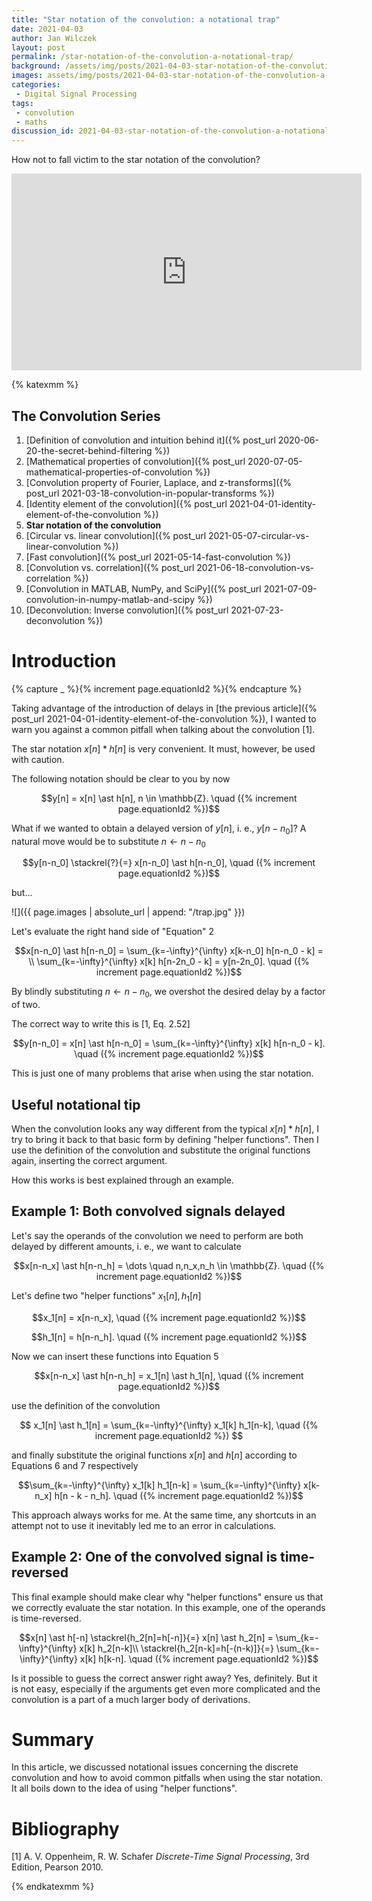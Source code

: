 ```yaml
---
title: "Star notation of the convolution: a notational trap"
date: 2021-04-03
author: Jan Wilczek
layout: post
permalink: /star-notation-of-the-convolution-a-notational-trap/
background: /assets/img/posts/2021-04-03-star-notation-of-the-convolution-a-notational-trap/Thumbnail.png
images: assets/img/posts/2021-04-03-star-notation-of-the-convolution-a-notational-trap
categories:
 - Digital Signal Processing
tags:
 - convolution
 - maths
discussion_id: 2021-04-03-star-notation-of-the-convolution-a-notational-trap
---
```

How not to fall victim to the star notation of the convolution?

<iframe width="560" height="315" src="https://www.youtube.com/embed/cMagZegrIns" title="YouTube video player" frameborder="0" allow="accelerometer; autoplay; clipboard-write; encrypted-media; gyroscope; picture-in-picture" allowfullscreen></iframe>

{% katexmm %}

## The Convolution Series
1. [Definition of convolution and intuition behind it]({% post_url 2020-06-20-the-secret-behind-filtering %})
1. [Mathematical properties of convolution]({% post_url 2020-07-05-mathematical-properties-of-convolution %})
1. [Convolution property of Fourier, Laplace, and z-transforms]({% post_url 2021-03-18-convolution-in-popular-transforms %})
1. [Identity element of the convolution]({% post_url 2021-04-01-identity-element-of-the-convolution %})
1. **Star notation of the convolution**
1. [Circular vs. linear convolution]({% post_url 2021-05-07-circular-vs-linear-convolution %})
1. [Fast convolution]({% post_url 2021-05-14-fast-convolution %})
1. [Convolution vs. correlation]({% post_url 2021-06-18-convolution-vs-correlation %})
1. [Convolution in MATLAB, NumPy, and SciPy]({% post_url 2021-07-09-convolution-in-numpy-matlab-and-scipy %})
1. [Deconvolution: Inverse convolution]({% post_url 2021-07-23-deconvolution %})

# Introduction

{% capture _ %}{% increment page.equationId2  %}{% endcapture %}

Taking advantage of the introduction of delays in [the previous article]({% post_url 2021-04-01-identity-element-of-the-convolution %}), I wanted to warn you against a common pitfall when talking about the convolution [1]. 

The star notation $x[n] \ast h[n]$ is very convenient. It must, however, be used with caution.

The following notation should be clear to you by now

$$y[n] = x[n] \ast h[n], n \in \mathbb{Z}. \quad ({% increment page.equationId2  %})$$

What if we wanted to obtain a delayed version of $y[n]$, i. e., $y[n-n_0]$? A natural move would be to substitute $n \leftarrow n-n_0$

$$y[n-n_0] \stackrel{?}{=} x[n-n_0] \ast h[n-n_0], \quad ({% increment page.equationId2  %})$$

but...

![]({{ page.images | absolute_url | append: "/trap.jpg" }})

Let's evaluate the right hand side of "Equation" 2

$$x[n-n_0] \ast h[n-n_0] = \sum_{k=-\infty}^{\infty} x[k-n_0] h[n-n_0 - k] = \\ \sum_{k=-\infty}^{\infty} x[k] h[n-2n_0 - k] = y[n-2n_0]. \quad ({% increment page.equationId2  %})$$

By blindly substituting $n \leftarrow n-n_0$, we overshot the desired delay by a factor of two.

The correct way to write this is [1, Eq. 2.52]

$$y[n-n_0] = x[n] \ast h[n-n_0] = \sum_{k=-\infty}^{\infty} x[k] h[n-n_0 - k]. \quad ({% increment page.equationId2  %})$$

This is just one of many problems that arise when using the star notation.

## Useful notational tip

When the convolution looks any way different from the typical $x[n] \ast h[n]$, I try to bring it back to that basic form by defining "helper functions". Then I use the definition of the convolution and substitute the original functions again, inserting the correct argument.

How this works is best explained through an example.
## Example 1: Both convolved signals delayed

Let's say the operands of the convolution we need to perform are both delayed by different amounts, i. e., we want to calculate

$$x[n-n_x] \ast h[n-n_h] = \dots \quad n,n_x,n_h \in \mathbb{Z}. \quad ({% increment page.equationId2  %})$$

Let's define two "helper functions" $x_1[n], h_1[n]$

$$x_1[n] = x[n-n_x], \quad ({% increment page.equationId2  %})$$

$$h_1[n] = h[n-n_h]. \quad ({% increment page.equationId2  %})$$

Now we can insert these functions into Equation 5

$$x[n-n_x] \ast h[n-n_h] = x_1[n] \ast h_1[n], \quad ({% increment page.equationId2  %})$$

use the definition of the convolution

$$ x_1[n] \ast h_1[n] = \sum_{k=-\infty}^{\infty} x_1[k] h_1[n-k], \quad ({% increment page.equationId2  %}) $$

and finally substitute the original functions $x[n]$ and $h[n]$ according to Equations 6 and 7 respectively

$$\sum_{k=-\infty}^{\infty} x_1[k] h_1[n-k] = \sum_{k=-\infty}^{\infty} x[k-n_x] h[n - k - n_h]. \quad ({% increment page.equationId2  %})$$

This approach always works for me. At the same time, any shortcuts in an attempt not to use it inevitably led me to an error in calculations.

## Example 2: One of the convolved signal is time-reversed

This final example should make clear why "helper functions" ensure us that we correctly evaluate the star notation. In this example, one of the operands is time-reversed.

$$x[n] \ast h[-n] \stackrel{h_2[n]=h[-n]}{=} x[n] \ast h_2[n] = \sum_{k=-\infty}^{\infty} x[k] h_2[n-k]\\
\stackrel{h_2[n-k]=h[-(n-k)]}{=} \sum_{k=-\infty}^{\infty} x[k] h[k-n]. \quad ({% increment page.equationId2  %})$$

Is it possible to guess the correct answer right away? Yes, definitely. But it is not easy, especially if the arguments get even more complicated and the convolution is a part of a much larger body of derivations.

# Summary

In this article, we discussed notational issues concerning the discrete convolution and how to avoid common pitfalls when using the star notation. It all boils down to the idea of using "helper functions".


# Bibliography

[1] A. V. Oppenheim, R. W. Schafer *Discrete-Time Signal Processing*, 3rd Edition, Pearson 2010.

{% endkatexmm %}

